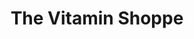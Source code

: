 ---
title: "The Vitamin Shoppe"
url: /reading/the-vitamin-shoppe-north-meridian-boulevard/
shop: nutrition supplements
---